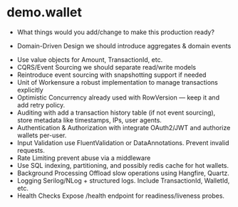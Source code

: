 # demo.wallet

* What things would you add/change to make this production ready? 

* Domain-Driven Design we should introduce aggregates & domain events
- Use value objects for Amount, TransactionId, etc.
- CQRS/Event Sourcing	we should separate read/write models
- Reintroduce event sourcing with snapshotting support if needed
- Unit of Workensure a robust implementation to manage transactions explicitly
- Optimistic Concurrency already used with RowVersion — keep it and add retry policy.
- Auditing with add a transaction history table (if not event sourcing), store metadata like timestamps, IPs, user agents.
- Authentication & Authorization with integrate OAuth2/JWT and authorize wallets per-user.
- Input Validation use FluentValidation or DataAnnotations. Prevent invalid requests.
- Rate Limiting	prevent abuse via a middleware
- Use SQL indexing, partitioning, and possibly redis cache for hot wallets.
- Background Processing	Offload slow operations using Hangfire, Quartz.
- Logging	Serilog/NLog + structured logs. Include TransactionId, WalletId, etc.
- Health Checks	Expose /health endpoint for readiness/liveness probes.

